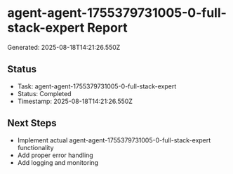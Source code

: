 # agent-agent-1755379731005-0-full-stack-expert Report

Generated: 2025-08-18T14:21:26.550Z

## Status
- Task: agent-agent-1755379731005-0-full-stack-expert
- Status: Completed
- Timestamp: 2025-08-18T14:21:26.550Z

## Next Steps
- Implement actual agent-agent-1755379731005-0-full-stack-expert functionality
- Add proper error handling
- Add logging and monitoring
